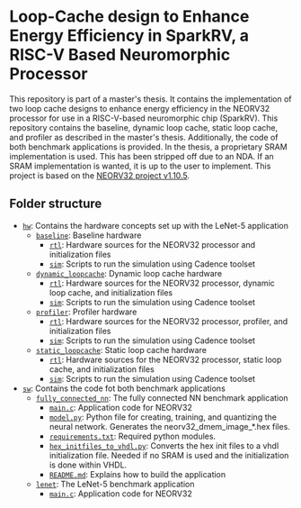 # Loop-Cache design to Enhance Energy Efficiency in SparkRV, a RISC-V Based Neuromorphic Processor

This repository is part of a master's thesis. It contains the implementation of two loop cache designs to enhance energy efficiency in the NEORV32 processor for use in a RISC-V-based neuromorphic chip (SparkRV). This repository contains the baseline, dynamic loop cache, static loop cache, and profiler as described in the master's thesis. Additionally, the code of both benchmark applications is provided. In the thesis, a proprietary SRAM implementation is used. This has been stripped off due to an NDA. If an SRAM implementation is wanted, it is up to the user to implement. This project is based on the [NEORV32 project v1.10.5](https://github.com/stnolting/neorv32/tree/v1.10.5). 

## Folder structure

- [`hw`](/hw/): Contains the hardware concepts set up with the LeNet-5 application
    - [`baseline`](/hw/baseline/): Baseline hardware
        - [`rtl`](/hw/baseline/rtl/): Hardware sources for the NEORV32 processor and initialization files
        - [`sim`](/hw/baseline/sim/): Scripts to run the simulation using Cadence toolset
    - [`dynamic_loopcache`](/hw/dynamic_loopcache/): Dynamic loop cache hardware
        - [`rtl`](/hw/baseline/rtl/): Hardware sources for the NEORV32 processor, dynamic loop cache, and initialization files
        - [`sim`](/hw/baseline/sim/): Scripts to run the simulation using Cadence toolset
    - [`profiler`](/hw/profiler/): Profiler hardware
        - [`rtl`](/hw/baseline/rtl/): Hardware sources for the NEORV32 processor, profiler, and initialization files
        - [`sim`](/hw/baseline/sim/): Scripts to run the simulation using Cadence toolset
    - [`static_loopcache`](/hw/static_loopcache/): Static loop cache hardware
        - [`rtl`](/hw/baseline/rtl/): Hardware sources for the NEORV32 processor, static loop cache, and initialization files
        - [`sim`](/hw/baseline/sim/): Scripts to run the simulation using Cadence toolset
- [`sw`](/sw/): Contains the code fot both benchmark applications
    - [`fully_connected_nn`](/sw/fully_connected_nn/): The fully connected NN benchmark application
        - [`main.c`](/sw/fully_connected_nn/main.c): Application code for NEORV32
        - [`model.py`](/sw/fully_connected_nn/model.py): Python file for creating, training, and quantizing the neural network. Generates the neorv32_dmem_image_*.hex files. 
        - [`requirements.txt`](/sw/fully_connected_nn/requirements.txt): Required python modules. 
        - [`hex_initfiles_to_vhdl.py`](/sw/fully_connected_nn/hex_initfiles_to_vhdl.py): Converts the hex init files to a vhdl initialization file. Needed if no SRAM is used and the initialization is done within VHDL. 
        - [`README.md`](/sw/fully_connected_nn/README.md): Explains how to build the application
    - [`lenet`](/sw/lenet/): The LeNet-5 benchmark application
        - [`main.c`](/sw/lenet/main.c): Application code for NEORV32
